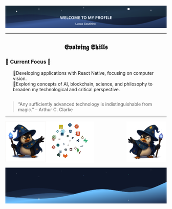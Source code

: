 ![](header.svg?v=1)

---
      
<h2 align="center">𝕰𝖛𝖔𝖑𝖛𝖎𝖓𝖌 𝕾𝖐𝖎𝖑𝖑𝖘</h2> 

### 🔭 Current Focus 🚀
<ul align="left">
  🔹Developing applications with React Native, focusing on computer vision.<br>
  🔹Exploring concepts of AI, blockchain, science, and philosophy to broaden my technological and critical perspective.
</ul>

<h2></h2>

> “Any sufficiently advanced technology is indistinguishable from magic.” – Arthur C. Clarke

---

<div>
  <img align="left" alt="PNG description" width="25%" src="./Pinguim_Esquerdo.png?v=1">
  <picture>
    <img align="center" width="30%" alt="GIF description" src="./Skills_Animation.gif?v=1">
  </picture>
  <img align="right" alt="PNG description" width="25%" src="./Pinguim_Direito.png?v=1">
</div>
   
![](footer.svg?v=1)
